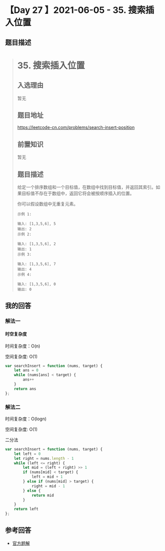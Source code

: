 # 【Day 27 】2021-06-05 - 35. 搜索插入位置

## 题目描述

> # 35. 搜索插入位置
>
> ## 入选理由
>
> 暂无
>
> ## 题目地址
>
> https://leetcode-cn.com/problems/search-insert-position
>
> ## 前置知识
> 
>暂无
> 
>## 题目描述
> 
>给定一个排序数组和一个目标值，在数组中找到目标值，并返回其索引。如果目标值不存在于数组中，返回它将会被按顺序插入的位置。
> 
> 你可以假设数组中无重复元素。
>
> ```
>示例 1:
> 
>输入: [1,3,5,6], 5
> 输出: 2
>示例 2:
>
> 输入: [1,3,5,6], 2
>输出: 1
> 示例 3:
>
> 输入: [1,3,5,6], 7
>输出: 4
> 示例 4:
> 
> 输入: [1,3,5,6], 0
>输出: 0
> ```

## 我的回答

### 解法一

#### 时空复杂度

时间复杂度：O(n)

空间复杂度: O(1)

```JavaScript
var searchInsert = function (nums, target) {
    let ans = 0
    while (nums[ans] < target) {
        ans++
    }
    return ans
};

```

### 解法二

时间复杂度：O(logn)

空间复杂度: O(1)

二分法

```javascript
var searchInsert = function (nums, target) {
    let left = 0
    let right = nums.length - 1
    while (left <= right) {
        let mid = (left + right) >> 1
        if (nums[mid] < target) {
            left = mid + 1
        } else if (nums[mid] > target) {
            right = mid - 1
        } else {
            return mid
        }
    }
    return left
};
```



## 参考回答

- [官方题解](https://github.com/leetcode-pp/91alg-2/blob/master/solution/basic/d27.remove-duplicates-from-sorted-array.md)
